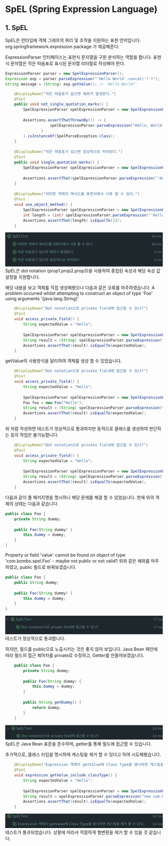 # SpEL (Spring Expression Language)

## 1. SpEL
SpEL은 런타임에 객체 그래프의 쿼리 및 조작을 지원하는 표현 언어입니다.
org.springframework.expression package 가 제공해준다.

ExpressionParser 인터페이스는 표현식 문자열을 구문 분석하는 역할을 합니다.
표현식 문자열은 작은 따옴표로 표시된 문자열 리터럴로 작성해야 한다.

```java
ExpressionParser parser = new SpelExpressionParser();
Expression exp = parser.parseExpression("'Hello World'.concat('!')"); 
String message = (String) exp.getValue(); // 'Hello World!'
```

```java
    @DisplayName("작은 따옴표가 없으면 예외가 발생한다.")
    @Test
    public void not_single_quotation_marks() {
        SpelExpressionParser spelExpressionParser = new SpelExpressionParser();

        Assertions.assertThatThrownBy(() -> {
                    spelExpressionParser.parseExpression("Hello, World!");
                }
        ).isInstanceOf(SpelParseException.class);
    }

    @DisplayName("작은 따옴표가 있으면 정상적으로 처리된다.")
    @Test
    public void single_quotation_marks() {
        SpelExpressionParser spelExpressionParser = new SpelExpressionParser();

        Assertions.assertThat(spelExpressionParser.parseExpression("'Hello, World!'").getValue()).isEqualTo("Hello, World!");
    }

    @DisplayName("어떠한 객체의 메서드를 표현식에서 사용 할 수 있다.")
    @Test
    void use_object_method() {
        SpelExpressionParser spelExpressionParser = new SpelExpressionParser();
        int length = (int) spelExpressionParser.parseExpression("'Hello, World!'.length()").getValue();
        Assertions.assertThat(length).isEqualTo(13);
    }
```
![img.png](static/img/img.png)
SpEL은 dot notation (prop1.prop2.prop3)을 사용하여 중첩된 속성과 해당 속성 값 설정을 지원합니다.

해당 내용을 보고 객체를 직접 생성해봤으나 다음과 같은 오류를 마주하였습니다.
A problem occurred whilst attempting to construct an object of type 'Foo' using arguments '(java.lang.String)'

```java
    @DisplayName("Dot notation으로 private field에 접근할 수 있나?")
    @Test
    void access_private_field() {
        String expectedValue = "Hello";

        SpelExpressionParser spelExpressionParser = new SpelExpressionParser();
        String result = (String) spelExpressionParser.parseExpression("new Foo('Hello').dummy").getValue(String.class);
        Assertions.assertThat(result).isEqualTo(expectedValue);
    }
```

getValue의 사용방식을 달리하여 객체를 생성 할 수 있었습니다.

```java
    @DisplayName("Dot notation으로 private field에 접근할 수 있나?")
    @Test
    void access_private_field() {
        String expectedValue = "Hello";

        SpelExpressionParser spelExpressionParser = new SpelExpressionParser();
        Foo foo = new Foo("Hello");
        String result = (String) spelExpressionParser.parseExpression("dummy").getValue(foo);
        Assertions.assertThat(result).isEqualTo(expectedValue);
    }
```
위 처럼 작성하면 테스트가 정상적으로 통과하지만 동적으로 클래스를 생성하여 판단하는 등의 작업은 불가능합니다.

```java
    @DisplayName("Dot notation으로 private field에 접근할 수 있나?")
    @Test
    void access_private_field() {
        String expectedValue = "Hello";

        SpelExpressionParser spelExpressionParser = new SpelExpressionParser();
        String result = (String) spelExpressionParser.parseExpression("new com.bombo.spel.Foo('Hello').dummy").getValue();
        Assertions.assertThat(result).isEqualTo(expectedValue);
    }
```
다음과 같이 풀 패키지명을 명시하니 해당 문제를 해결 할 수 있었습니다. 현재 위의 객체의 상태는 다음과 같습니다.
```java
public class Foo {
    private String dummy;

    public Foo(String dummy) {
        this.dummy = dummy;
    }
}
```
Property or field 'value' cannot be found on object of type 'com.bombo.spel.Foo' - maybe not public or not valid?
위와 같은 예외를 마주하였고, public 필드로 바꿔보겠습니다.

```java
public class Foo {
    public String dummy;

    public Foo(String dummy) {
        this.dummy = dummy;
    }
}
```
![img.png](static/img/img2.png)
테스트가 정상적으로 통과합니다.

하지만, 필드를 public으로 노출시키는 것은 좋지 않아 보입니다.
Java Bean 패턴에 따라 필드의 접근 제어자를 private로 수정하고, Getter를 만들어보겠습니다.

```java
    public class Foo {
        private String dummy;

        public Foo(String dummy) {
            this.dummy = dummy;
        }
    
        public String getDummy() {
            return dummy;
        }
    }
```
![img.png](static/img/img3.png)
SpEL은 Java Bean 표준을 준수하며, getter를 통해 필드에 접근할 수 있습니다.

추가적으로, 클래스 타입을 명시하여 캐스팅을 제거 할 수 있다고 하여 시도해봤습니다.
```java
    @DisplayName("Expression 객체의 getValue에 Class Type을 명시하면 캐스팅을 제거 할 수 있다.")
    @Test
    void expression_getValue_include_classType() {
        String expectedValue = "Hello";

        SpelExpressionParser spelExpressionParser = new SpelExpressionParser();
        String result = spelExpressionParser.parseExpression("new com.bombo.spel.Foo('Hello').dummy").getValue(String.class);
        Assertions.assertThat(result).isEqualTo(expectedValue);
    }
```
![img.png](static/img/img4.png)
테스트가 통과되었습니다. 상황에 따라서 적절하게 형변환을 제거 할 수 있을 것 같습니다.
